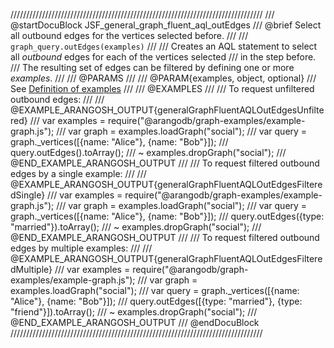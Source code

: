////////////////////////////////////////////////////////////////////////////////
/// @startDocuBlock JSF_general_graph_fluent_aql_outEdges
/// @brief Select all outbound edges for the vertices selected before.
///
/// `graph_query.outEdges(examples)`
///
/// Creates an AQL statement to select all *outbound* edges for each of the vertices selected
/// in the step before.
/// The resulting set of edges can be filtered by defining one or more *examples*.
///
/// @PARAMS
///
/// @PARAM{examples, object, optional}
/// See [Definition of examples](#definition-of-examples)
///
/// @EXAMPLES
///
/// To request unfiltered outbound edges:
///
/// @EXAMPLE_ARANGOSH_OUTPUT{generalGraphFluentAQLOutEdgesUnfiltered}
///   var examples = require("@arangodb/graph-examples/example-graph.js");
///   var graph = examples.loadGraph("social");
///   var query = graph._vertices([{name: "Alice"}, {name: "Bob"}]);
///   query.outEdges().toArray();
/// ~ examples.dropGraph("social");
/// @END_EXAMPLE_ARANGOSH_OUTPUT
///
/// To request filtered outbound edges by a single example:
///
/// @EXAMPLE_ARANGOSH_OUTPUT{generalGraphFluentAQLOutEdgesFilteredSingle}
///   var examples = require("@arangodb/graph-examples/example-graph.js");
///   var graph = examples.loadGraph("social");
///   var query = graph._vertices([{name: "Alice"}, {name: "Bob"}]);
///   query.outEdges({type: "married"}).toArray();
/// ~ examples.dropGraph("social");
/// @END_EXAMPLE_ARANGOSH_OUTPUT
///
/// To request filtered outbound edges by multiple examples:
///
/// @EXAMPLE_ARANGOSH_OUTPUT{generalGraphFluentAQLOutEdgesFilteredMultiple}
///   var examples = require("@arangodb/graph-examples/example-graph.js");
///   var graph = examples.loadGraph("social");
///   var query = graph._vertices([{name: "Alice"}, {name: "Bob"}]);
///   query.outEdges([{type: "married"}, {type: "friend"}]).toArray();
/// ~ examples.dropGraph("social");
/// @END_EXAMPLE_ARANGOSH_OUTPUT
/// @endDocuBlock
////////////////////////////////////////////////////////////////////////////////